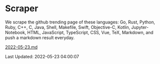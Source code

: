 # Scraper

We scrape the github trending page of these languages: Go, Rust, Python, Ruby, C++, C, Java, Shell, Makefile, Swift, Objective-C, Kotlin, Jupyter-Notebook, HTML, JavaScript, TypeScript, CSS, Vue, TeX, Markdown, and push a markdown result everyday.

[2022-05-23.md](https://github.com/yangwenmai/github-trending-backup/blob/master/2022-05-23.md)

Last Updated: 2022-05-23 04:00:07
